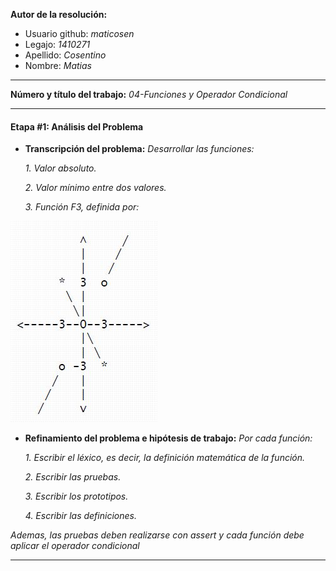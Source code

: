 **Autor de la resolución:**
  * Usuario github: *maticosen*
  * Legajo: *1410271*
  * Apellido: *Cosentino*
  * Nombre: *Matias*
  
---  

**Número y título del trabajo:** *04-Funciones y Operador Condicional*

---

#### Etapa #1: Análisis del Problema

* **Transcripción del problema:** *Desarrollar las funciones:*

  *1. Valor absoluto.*
  
  *2. Valor mínimo entre dos valores.*
  
  *3. Función F3, definida por:*

![](https://github.com/maticosen/AED/blob/master/Otros/04_F3.jpg)

* **Refinamiento del problema e hipótesis de trabajo:** *Por cada función:*

  *1. Escribir el léxico, es decir, la definición matemática de la función.*
  
  *2. Escribir las pruebas.*
  
  *3. Escribir los prototipos.*

  *4. Escribir las definiciones.*
  
*Ademas, las pruebas deben realizarse con assert y cada función debe aplicar el operador condicional*

---
